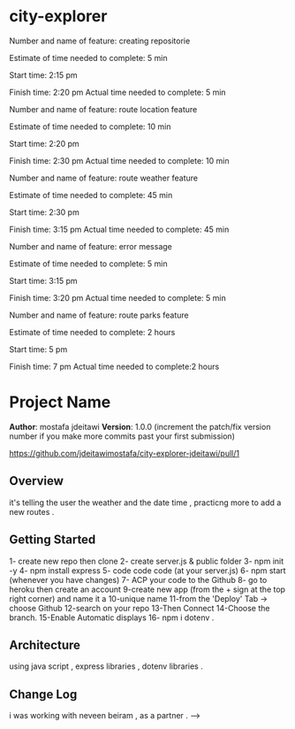 # city-explorer

Number and name of feature: creating repositorie 

Estimate of time needed to complete: 5 min

Start time: 2:15 pm

Finish time: 2:20 pm
Actual time needed to complete: 5 min 

Number and name of feature: route location feature  

Estimate of time needed to complete: 10 min

Start time: 2:20 pm

Finish time: 2:30 pm
Actual time needed to complete: 10 min 

Number and name of feature: route weather feature

Estimate of time needed to complete: 45 min 

Start time: 2:30 pm

Finish time: 3:15 pm
Actual time needed to complete: 45 min 

Number and name of feature: error message  

Estimate of time needed to complete: 5 min 

Start time: 3:15 pm

Finish time: 3:20 pm
Actual time needed to complete: 5 min 

Number and name of feature: route parks feature  

Estimate of time needed to complete: 2 hours

Start time: 5 pm

Finish time: 7 pm
Actual time needed to complete:2 hours

# Project Name

**Author**: mostafa jdeitawi
**Version**: 1.0.0 (increment the patch/fix version number if you make more commits past your first submission)

https://github.com/jdeitawimostafa/city-explorer-jdeitawi/pull/1

## Overview
<!-- Provide a high level overview of what this application is and why you are building it, beyond the fact that it's an assignment for this class. (i.e. What's your problem domain?) -->

it's telling the user the weather and the date time , practicng more to add a new routes . 

## Getting Started
<!-- What are the steps that a user must take in order to build this app on their own machine and get it running? -->
1- create new repo then clone
2- create server.js & public folder
3- npm init -y
4- npm install express
5- code code code (at your server.js)
6- npm start (whenever you have changes)
7- ACP your code to the Github
8- go to heroku then create an account
9-create new app (from the + sign at the top right corner) and name it a 10-unique name
11-from the 'Deploy' Tab -> choose Github
12-search on your repo
13-Then Connect
14-Choose the branch.
15-Enable Automatic displays
16- npm i dotenv .

## Architecture
<!-- Provide a detailed description of the application design. What technologies (languages, libraries, etc) you're using, and any other relevant design information. -->

using java script ,  express libraries , dotenv libraries . 

## Change Log
<!-- Use this area to document the iterative changes made to your application as each feature is successfully implemented. Use time stamps. Here's an examples:

01-01-2001 4:59pm - Application now has a fully-functional express server, with a GET route for the location resource.>


i described every feature upove of the page .




## Credits and Collaborations
<!-- Give credit (and a link) to other people or resources that helped you build this application. -->
i was working with neveen beiram , as a partner .
-->



